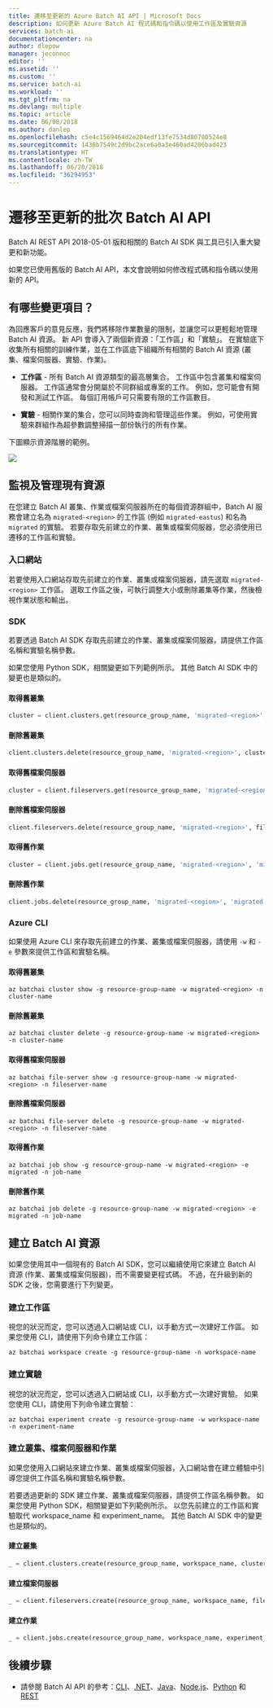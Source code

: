 ```yaml
---
title: 遷移至更新的 Azure Batch AI API | Microsoft Docs
description: 如何更新 Azure Batch AI 程式碼和指令碼以使用工作區及實驗資源
services: batch-ai
documentationcenter: na
author: dlepow
manager: jeconnoc
editor: ''
ms.assetid: ''
ms.custom: ''
ms.service: batch-ai
ms.workload: ''
ms.tgt_pltfrm: na
ms.devlang: multiple
ms.topic: article
ms.date: 06/08/2018
ms.author: danlep
ms.openlocfilehash: c5e4c1569464d2e204edf13fe7534d80780524e8
ms.sourcegitcommit: 1438b7549c2d9bc2ace6a0a3e460ad4206bad423
ms.translationtype: HT
ms.contentlocale: zh-TW
ms.lasthandoff: 06/20/2018
ms.locfileid: "36294953"
---
```

# <a name="migrate-to-the-updated-batch-ai-api"></a>遷移至更新的批次 Batch AI API

Batch AI REST API 2018-05-01 版和相關的 Batch AI SDK 與工具已引入重大變更和新功能。

如果您已使用舊版的 Batch AI API，本文會說明如何修改程式碼和指令碼以使用新的 API。 

## <a name="whats-changing"></a>有哪些變更項目？

為回應客戶的意見反應，我們將移除作業數量的限制，並讓您可以更輕鬆地管理 Batch AI 資源。 新 API 會導入了兩個新資源：「工作區」和「實驗」。 在實驗底下收集所有相關的訓練作業，並在工作區底下組織所有相關的 Batch AI 資源 (叢集、檔案伺服器、實驗、作業)。  

* **工作區** - 所有 Batch AI 資源類型的最高層集合。 工作區中包含叢集和檔案伺服器。 工作區通常會分開屬於不同群組或專案的工作。 例如，您可能會有開發和測試工作區。 每個訂用帳戶可只需要有限的工作區數目。 

* **實驗** - 相關作業的集合，您可以同時查詢和管理這些作業。 例如，可使用實驗來群組作為超參數調整掃描一部份執行的所有作業。 

下圖顯示資源階層的範例。 

![](./media/migrate-to-new-api/batch-ai-resource-hierarchy.png)

## <a name="monitor-and-manage-existing-resources"></a>監視及管理現有資源
在您建立 Batch AI 叢集、作業或檔案伺服器所在的每個資源群組中，Batch AI 服務會建立名為 `migrated-<region>` 的工作區 (例如 `migrated-eastus`) 和名為 `migrated` 的實驗。 若要存取先前建立的作業、叢集或檔案伺服器，您必須使用已遷移的工作區和實驗。 

### <a name="portal"></a>入口網站 
若要使用入口網站存取先前建立的作業、叢集或檔案伺服器，請先選取 `migrated-<region>` 工作區。 選取工作區之後，可執行調整大小或刪除叢集等作業，然後檢視作業狀態和輸出。 

### <a name="sdks"></a>SDK 
若要透過 Batch AI SDK 存取先前建立的作業、叢集或檔案伺服器，請提供工作區名稱和實驗名稱參數。 

如果您使用 Python SDK，相關變更如下列範例所示。 其他 Batch AI SDK 中的變更也是類似的。 


#### <a name="get-old-cluster"></a>取得舊叢集 

```python
cluster = client.clusters.get(resource_group_name, 'migrated-<region>', cluster_name)
```

#### <a name="delete-old-cluster"></a>刪除舊叢集 

```python
client.clusters.delete(resource_group_name, 'migrated-<region>', cluster_name)
```

#### <a name="get-old-file-server"></a>取得舊檔案伺服器 

```python
cluster = client.fileservers.get(resource_group_name, 'migrated-<region>', fileserver_name)
```

#### <a name="delete-old-file-server"></a>刪除舊檔案伺服器  

```python
client.fileservers.delete(resource_group_name, 'migrated-<region>', fileserver_name)
``` 


#### <a name="get-old-job"></a>取得舊作業 

```python
cluster = client.jobs.get(resource_group_name, 'migrated-<region>', 'migrated', job_name)
```

#### <a name="delete-old-job"></a>刪除舊作業

```python
client.jobs.delete(resource_group_name, 'migrated-<region>', 'migrated', job_name)
```
 
### <a name="azure-cli"></a>Azure CLI 
 
如果使用 Azure CLI 來存取先前建立的作業、叢集或檔案伺服器，請使用 `-w` 和 `-e` 參數來提供工作區和實驗名稱。 


#### <a name="get-old-cluster"></a>取得舊叢集

```azurecli
az batchai cluster show -g resource-group-name -w migrated-<region> -n cluster-name
```


#### <a name="delete-old-cluster"></a>刪除舊叢集 

```azurecli
az batchai cluster delete -g resource-group-name -w migrated-<region> -n cluster-name
```

#### <a name="get-old-file-server"></a>取得舊檔案伺服器

```azurecli
az batchai file-server show -g resource-group-name -w migrated-<region> -n fileserver-name
```


#### <a name="delete-old-file-server"></a>刪除舊檔案伺服器 

```azurecli
az batchai file-server delete -g resource-group-name -w migrated-<region> -n fileserver-name
``` 


#### <a name="get-old-job"></a>取得舊作業

```azurecli
az batchai job show -g resource-group-name -w migrated-<region> -e migrated -n job-name
```


#### <a name="delete-old-job"></a>刪除舊作業 

```azurecli
az batchai job delete -g resource-group-name -w migrated-<region> -e migrated -n job-name
``` 

## <a name="create-batch-ai-resources"></a>建立 Batch AI 資源 
 
如果您使用其中一個現有的 Batch AI SDK，您可以繼續使用它來建立 Batch AI 資源 (作業、叢集或檔案伺服器)，而不需要變更程式碼。 不過，在升級到新的 SDK 之後，您需要進行下列變更。
 
### <a name="create-workspace"></a>建立工作區 
視您的狀況而定，您可以透過入口網站或 CLI，以手動方式一次建好工作區。 如果您使用 CLI，請使用下列命令建立工作區： 

```azurecli
az batchai workspace create -g resource-group-name -n workspace-name
```

### <a name="create-experiment"></a>建立實驗 


視您的狀況而定，您可以透過入口網站或 CLI，以手動方式一次建好實驗。 如果您使用 CLI，請使用下列命令建立實驗： 

```azurecli
az batchai experiment create -g resource-group-name -w workspace-name -n experiment-name

```

### <a name="create-clusters-file-servers-and-jobs"></a>建立叢集、檔案伺服器和作業
 
如果您使用入口網站來建立作業、叢集或檔案伺服器，入口網站會在建立體驗中引導您提供工作區名稱和實驗名稱參數。

若要透過更新的 SDK 建立作業、叢集或檔案伺服器，請提供工作區名稱參數。 如果您使用 Python SDK，相關變更如下列範例所示。 以您先前建立的工作區和實驗取代 workspace_name 和 experiment_name。 其他 Batch AI SDK 中的變更也是類似的。 


#### <a name="create-cluster"></a>建立叢集 

```python
_ = client.clusters.create(resource_group_name, workspace_name, cluster_name, cluster_create_parameters).result()
```

#### <a name="create-file-server"></a>建立檔案伺服器 

```python
_ = client.fileservers.create(resource_group_name, workspace_name, fileserver_name, fileserver_create_parameters).result()
```

#### <a name="create-job"></a>建立作業 

```python
_ = client.jobs.create(resource_group_name, workspace_name, experiment_name, job_name job_create_parameters).result()
```


## <a name="next-steps"></a>後續步驟

* 請參閱 Batch AI API 的參考：[CLI](/cli/azure/batchai)、[.NET](/dotnet/api/overview/azure/batchai)、[Java](/java/api/overview/azure/batchai)、[Node.js](/javascript/api/overview/azure/batchai)、[Python](/python/api/overview/azure/batchai) 和 [REST](/rest/api/batchai)